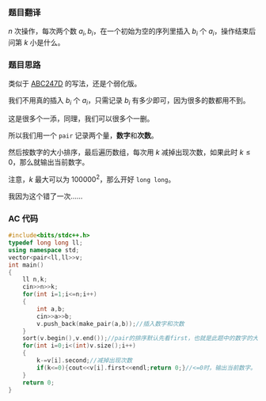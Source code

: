 ### 题目翻译

$n$ 次操作，每次两个数 $a_i,b_i$，在一个初始为空的序列里插入 $b_i$ 个 $a_i$，操作结束后问第 $k$ 小是什么。

### 题目思路

类似于 [ABC247D](https://atcoder.jp/contests/abc247/tasks/abc247_d) 的写法，还是个弱化版。

我们不用真的插入 $b_i$ 个 $a_i$，只需记录 $b_i$ 有多少即可，因为很多的数都用不到。

这是很多个一添，同理，我们可以很多个一删。

所以我们用一个 `pair` 记录两个量，**数字**和**次数**。

然后按数字的大小排序，最后遍历数组，每次用 $k$ 减掉出现次数，如果此时 $k\leqslant0$，那么就输出当前数字。

注意，$k$ 最大可以为 $100000^2$，那么开好 `long long`。

我因为这个错了一次……

### AC 代码

```cpp
#include<bits/stdc++.h>
typedef long long ll;
using namespace std;
vector<pair<ll,ll>>v;
int main()
{
	ll n,k;
	cin>>n>>k;
	for(int i=1;i<=n;i++)
	{
		int a,b;
		cin>>a>>b;
		v.push_back(make_pair(a,b));//插入数字和次数
	}
	sort(v.begin(),v.end());//pair的排序默认先看first，也就是此题中的数字的大小
	for(int i=0;i<(int)v.size();i++)
	{
		k-=v[i].second;//减掉出现次数
		if(k<=0){cout<<v[i].first<<endl;return 0;}//<=0时，输出当前数字。
	}
	return 0;
}
```

